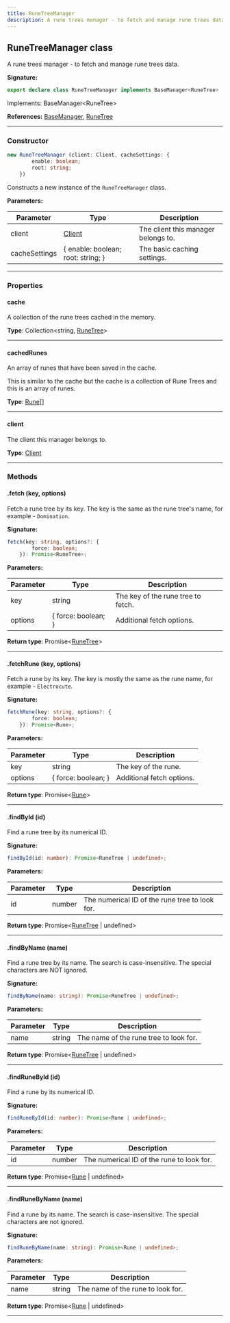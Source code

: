 ```yaml
---
title: RuneTreeManager
description: A rune trees manager - to fetch and manage rune trees data.
---
```


## RuneTreeManager class

A rune trees manager - to fetch and manage rune trees data.

**Signature:**

```ts
export declare class RuneTreeManager implements BaseManager<RuneTree> 
```

Implements: BaseManager<RuneTree\>

**References:** [BaseManager](/shieldbow/api/BaseManager.md), [RuneTree](/shieldbow/api/RuneTree.md)

---

### Constructor

```ts
new RuneTreeManager (client: Client, cacheSettings: {
        enable: boolean;
        root: string;
    })
```

Constructs a new instance of the `RuneTreeManager` class.

**Parameters:**

| Parameter | Type | Description |
| --------- | ---- | ----------- |
| client | [Client](/shieldbow/api/Client.md) | The client this manager belongs to. |
| cacheSettings | {         enable: boolean;         root: string;     } | The basic caching settings. |
---

### Properties

#### cache

A collection of the rune trees cached in the memory.



**Type**: Collection\<string, [RuneTree](/shieldbow/api/RuneTree.md)\>

---

#### cachedRunes

An array of runes that have been saved in the cache.


This is similar to the cache but the cache is a collection of Rune Trees and this is an array of runes.



**Type**: [Rune](/shieldbow/api/Rune.md)[]

---

#### client

The client this manager belongs to.



**Type**: [Client](/shieldbow/api/Client.md)

---

### Methods

#### .fetch (key, options)

Fetch a rune tree by its key. The key is the same as the rune tree's name, for example - `Domination`.




**Signature:**

```ts
fetch(key: string, options?: {
        force: boolean;
    }): Promise<RuneTree>;
```

**Parameters:**

| Parameter | Type | Description |
| --------- | ---- | ----------- |
| key | string | The key of the rune tree to fetch. |
| options | {         force: boolean;     } | Additional fetch options. |

**Return type**: Promise\<[RuneTree](/shieldbow/api/RuneTree.md)\>

---

#### .fetchRune (key, options)

Fetch a rune by its key. The key is mostly the same as the rune name, for example - `Electrocute`.




**Signature:**

```ts
fetchRune(key: string, options?: {
        force: boolean;
    }): Promise<Rune>;
```

**Parameters:**

| Parameter | Type | Description |
| --------- | ---- | ----------- |
| key | string | The key of the rune. |
| options | {         force: boolean;     } | Additional fetch options. |

**Return type**: Promise\<[Rune](/shieldbow/api/Rune.md)\>

---

#### .findById (id)

Find a rune tree by its numerical ID.




**Signature:**

```ts
findById(id: number): Promise<RuneTree | undefined>;
```

**Parameters:**

| Parameter | Type | Description |
| --------- | ---- | ----------- |
| id | number | The numerical ID of the rune tree to look for. |

**Return type**: Promise\<[RuneTree](/shieldbow/api/RuneTree.md) \| undefined\>

---

#### .findByName (name)

Find a rune tree by its name. The search is case-insensitive. The special characters are NOT ignored.




**Signature:**

```ts
findByName(name: string): Promise<RuneTree | undefined>;
```

**Parameters:**

| Parameter | Type | Description |
| --------- | ---- | ----------- |
| name | string | The name of the rune tree to look for. |

**Return type**: Promise\<[RuneTree](/shieldbow/api/RuneTree.md) \| undefined\>

---

#### .findRuneById (id)

Find a rune by its numerical ID.




**Signature:**

```ts
findRuneById(id: number): Promise<Rune | undefined>;
```

**Parameters:**

| Parameter | Type | Description |
| --------- | ---- | ----------- |
| id | number | The numerical ID of the rune to look for. |

**Return type**: Promise\<[Rune](/shieldbow/api/Rune.md) \| undefined\>

---

#### .findRuneByName (name)

Find a rune by its name. The search is case-insensitive. The special characters are not ignored.




**Signature:**

```ts
findRuneByName(name: string): Promise<Rune | undefined>;
```

**Parameters:**

| Parameter | Type | Description |
| --------- | ---- | ----------- |
| name | string | The name of the rune to look for. |

**Return type**: Promise\<[Rune](/shieldbow/api/Rune.md) \| undefined\>

---

